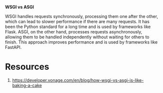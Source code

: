 **WSGI vs ASGI**

WSGI handles requests synchronously, processing them one after the other, which can lead to slower performance if there are many requests. It has been the Python standard for a long time and is used by frameworks like Flask. ASGI, on the other hand, processes requests asynchronously, allowing them to be handled independently without waiting for others to finish. This approach improves performance and is used by frameworks like FastAPI. 

# Resources 
1. https://developer.vonage.com/en/blog/how-wsgi-vs-asgi-is-like-baking-a-cake


